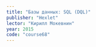 ```yaml
---
title: "Базы данных: SQL (DQL)"
publisher: "Hexlet"
lector: "Кирилл Мокевнин"
year: 2015
code: "course68"
---
```

